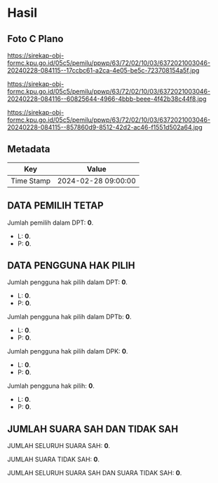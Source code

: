 # Hasil

## Foto C Plano

https://sirekap-obj-formc.kpu.go.id/05c5/pemilu/ppwp/63/72/02/10/03/6372021003046-20240228-084115--17ccbc61-a2ca-4e05-be5c-723708154a5f.jpg

https://sirekap-obj-formc.kpu.go.id/05c5/pemilu/ppwp/63/72/02/10/03/6372021003046-20240228-084116--60825644-4966-4bbb-beee-4f42b38c44f8.jpg

https://sirekap-obj-formc.kpu.go.id/05c5/pemilu/ppwp/63/72/02/10/03/6372021003046-20240228-084115--857860d9-8512-42d2-ac46-f1551d502a64.jpg


## Metadata

| Key        | Value               |
| ---------- | ------------------- |
| Time Stamp | 2024-02-28 09:00:00 |


## DATA PEMILIH TETAP

Jumlah pemilih dalam DPT: **0**.
 * L: **0**.
 * P: **0**.

## DATA PENGGUNA HAK PILIH

Jumlah pengguna hak pilih dalam DPT: **0**.
 * L: **0**.
 * P: **0**.

Jumlah pengguna hak pilih dalam DPTb: **0**.
 * L: **0**.
 * P: **0**.

Jumlah pengguna hak pilih dalam DPK: **0**.
 * L: **0**.
 * P: **0**.

Jumlah pengguna hak pilih: **0**.
 * L: **0**.
 * P: **0**.

## JUMLAH SUARA SAH DAN TIDAK SAH

JUMLAH SELURUH SUARA SAH: **0**.

JUMLAH SUARA TIDAK SAH: **0**.

JUMLAH SELURUH SUARA SAH DAN SUARA TIDAK SAH: **0**.


